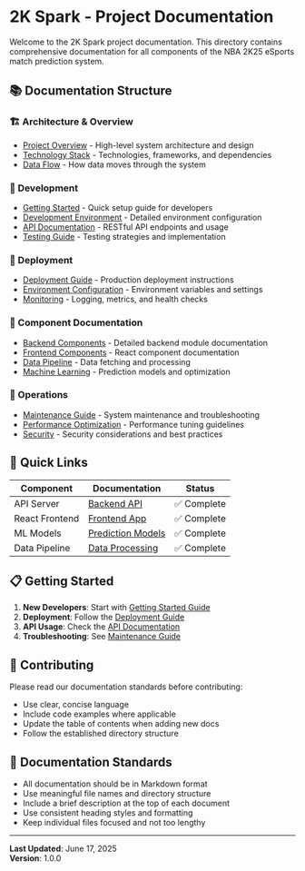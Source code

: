 # 2K Spark - Project Documentation

Welcome to the 2K Spark project documentation. This directory contains comprehensive documentation for all components of the NBA 2K25 eSports match prediction system.

## 📚 Documentation Structure

### 🏗️ Architecture & Overview
- [Project Overview](./architecture/project-overview.md) - High-level system architecture and design
- [Technology Stack](./architecture/tech-stack.md) - Technologies, frameworks, and dependencies
- [Data Flow](./architecture/data-flow.md) - How data moves through the system

### 🔧 Development
- [Getting Started](./development/getting-started.md) - Quick setup guide for developers
- [Development Environment](./development/environment-setup.md) - Detailed environment configuration
- [API Documentation](./development/api-docs.md) - RESTful API endpoints and usage
- [Testing Guide](./development/testing.md) - Testing strategies and implementation

### 🚀 Deployment
- [Deployment Guide](./deployment/deployment.md) - Production deployment instructions
- [Environment Configuration](./deployment/environment.md) - Environment variables and settings
- [Monitoring](./deployment/monitoring.md) - Logging, metrics, and health checks

### 📁 Component Documentation
- [Backend Components](./components/backend/) - Detailed backend module documentation
- [Frontend Components](./components/frontend/) - React component documentation
- [Data Pipeline](./components/data-pipeline.md) - Data fetching and processing
- [Machine Learning](./components/ml-models.md) - Prediction models and optimization

### 🔧 Operations
- [Maintenance Guide](./operations/maintenance.md) - System maintenance and troubleshooting
- [Performance Optimization](./operations/performance.md) - Performance tuning guidelines
- [Security](./operations/security.md) - Security considerations and best practices

## 🚀 Quick Links

| Component | Documentation | Status |
|-----------|---------------|--------|
| API Server | [Backend API](./components/backend/api.md) | ✅ Complete |
| React Frontend | [Frontend App](./components/frontend/app.md) | ✅ Complete |
| ML Models | [Prediction Models](./components/ml-models.md) | ✅ Complete |
| Data Pipeline | [Data Processing](./components/data-pipeline.md) | ✅ Complete |

## 📋 Getting Started

1. **New Developers**: Start with [Getting Started Guide](./development/getting-started.md)
2. **Deployment**: Follow the [Deployment Guide](./deployment/deployment.md)
3. **API Usage**: Check the [API Documentation](./development/api-docs.md)
4. **Troubleshooting**: See [Maintenance Guide](./operations/maintenance.md)

## 🤝 Contributing

Please read our documentation standards before contributing:
- Use clear, concise language
- Include code examples where applicable
- Update the table of contents when adding new docs
- Follow the established directory structure

## 📝 Documentation Standards

- All documentation should be in Markdown format
- Use meaningful file names and directory structure
- Include a brief description at the top of each document
- Use consistent heading styles and formatting
- Keep individual files focused and not too lengthy

---

**Last Updated**: June 17, 2025  
**Version**: 1.0.0
